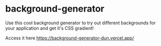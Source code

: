 # background-generator

Use this cool background generator to try out different backgrounds for your application and get it's CSS gradient!

Access it here https://background-generator-dun.vercel.app/

